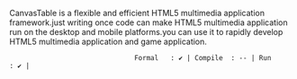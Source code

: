 CanvasTable is a flexible and efficient HTML5 multimedia application framework.just writing once code can make HTML5 multimedia application run on the desktop and mobile platforms.you can use it to rapidly develop HTML5 multimedia application and game application.

                                   Formal   : ✔ | Compile  : -- | Run      : ✔ |
